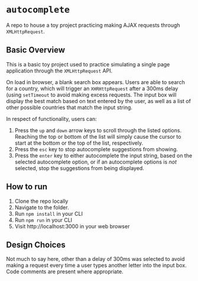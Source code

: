 # `autocomplete`
A repo to house a toy project practicing making AJAX requests through `XMLHttpRequest`.

## Basic Overview
This is a basic toy project used to practice simulating a single page application through the `XMLHttpRequest` API.

On load in browser, a blank search box appears. Users are able to search for a country, which will trigger an `XHRHttpRequest` after a 300ms delay (using `setTimeout` to avoid making excess requests. The input box will display the best match based on text entered by the user, as well as a list of other possible countries that match the input string.

In respect of functionality, users can:
1. Press the `up` and `down` arrow keys to scroll through the listed options. Reaching the top or bottom of the list will simply cause the cursor to start at the bottom or the top of the list, respectively.
2. Press the `esc` key to stop autocomplete suggestions from showing.
3. Press the `enter` key to either autocomplete the input string, based on the selected autocomplete option, or if an autocomplete options is _not_ selected, stop the suggestions from being displayed.

## How to run
1. Clone the repo locally
2. Navigate to the folder.
3. Run `npm install` in your CLI
4. Run `npm run` in your CLI
5. Visit http://localhost:3000 in your web browser

## Design Choices
Not much to say here, other than a delay of 300ms was selected to avoid making a request every time a user types another letter into the input box. Code comments are present where appropriate.
